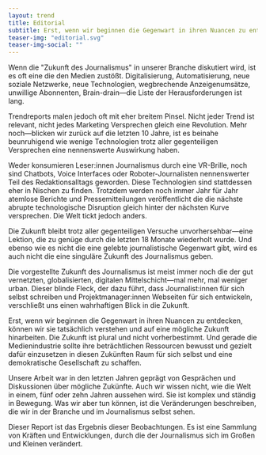 ```yaml
---
layout: trend
title: Editorial
subtitle: Erst, wenn wir beginnen die Gegenwart in ihren Nuancen zu entdecken, können wir sie tatsächlich verstehen und auf eine mögliche Zukunft hinarbeiten.
teaser-img: "editorial.svg"
teaser-img-social: ""
---
```


Wenn die "Zukunft des Journalismus" in unserer Branche diskutiert wird, ist es oft eine die den Medien zustößt. Digitalisierung, Automatisierung, neue soziale Netzwerke, neue Technologien, wegbrechende Anzeigenumsätze, unwillige Abonnenten, Brain-drain—die Liste  der Herausforderungen ist lang.

Trendreports malen jedoch oft mit eher breitem Pinsel. Nicht jeder Trend ist relevant, nicht jedes Marketing Versprechen gleich eine Revolution. Mehr noch—blicken wir zurück auf die letzten 10 Jahre, ist es beinahe beunruhigend wie wenige Technologien trotz aller gegenteiligen Versprechen eine nennenswerte Auswirkung haben.

Weder konsumieren Leser:innen Journalismus durch eine VR-Brille, noch sind Chatbots, Voice Interfaces oder Roboter-Journalisten nennenswerter Teil des Redaktionsalltags geworden. Diese Technologien sind stattdessen eher in Nischen zu finden. Trotzdem werden noch immer Jahr für Jahr atemlose Berichte und Pressemitteilungen veröffentlicht die die nächste abrupte technologische Disruption gleich hinter der nächsten Kurve versprechen. Die Welt tickt jedoch anders.

Die Zukunft bleibt trotz aller gegenteiligen Versuche unvorhersehbar—eine Lektion, die zu genüge durch die letzten 18 Monate wiederholt wurde. Und ebenso wie es nicht die eine gelebte journalistische Gegenwart gibt, wird es auch nicht die eine singuläre Zukunft des Journalismus geben.

Die vorgestellte Zukunft des Journalismus ist meist immer noch die der gut vernetzten, globalisierten, digitalen Mittelschicht—mal mehr, mal weniger urban. Dieser blinde Fleck, der dazu führt, dass Journalist:innen für sich selbst schreiben und Projektmanager:innen Webseiten für sich entwickeln, verschließt uns einen wahrhaftigen Blick in die Zukunft.

Erst, wenn wir beginnen die Gegenwart in ihren Nuancen zu entdecken, können wir sie tatsächlich verstehen und auf eine mögliche Zukunft hinarbeiten. Die Zukunft ist plural und nicht vorherbestimmt. Und gerade die Medienindustrie sollte ihre beträchtlichen Ressourcen bewusst und gezielt dafür einzusetzen in diesen Zukünften Raum für sich selbst und eine demokratische Gesellschaft zu schaffen.

Unsere Arbeit war in den letzten Jahren geprägt von Gesprächen und Diskussionen über mögliche Zukünfte. Auch wir wissen nicht, wie die Welt in einem, fünf oder zehn Jahren aussehen wird. Sie ist komplex und ständig in Bewegung. Was wir aber tun können, ist die Veränderungen beschreiben, die wir in der Branche und im Journalismus selbst sehen.

Dieser Report ist das Ergebnis dieser Beobachtungen. Es ist eine Sammlung von Kräften und Entwicklungen, durch die der Journalismus sich im Großen und Kleinen verändert.
